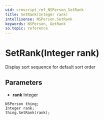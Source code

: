 ```yaml
---
uid: crmscript_ref_NSPerson_SetRank
title: SetRank(Integer rank)
intellisense: NSPerson.SetRank
keywords: NSPerson, GetRank
so.topic: reference
---
```


# SetRank(Integer rank)

Display sort sequence for default sort order

## Parameters

* **rank** Integer

```crmscript
NSPerson thing;
Integer rank;
thing.SetRank(rank);
```


